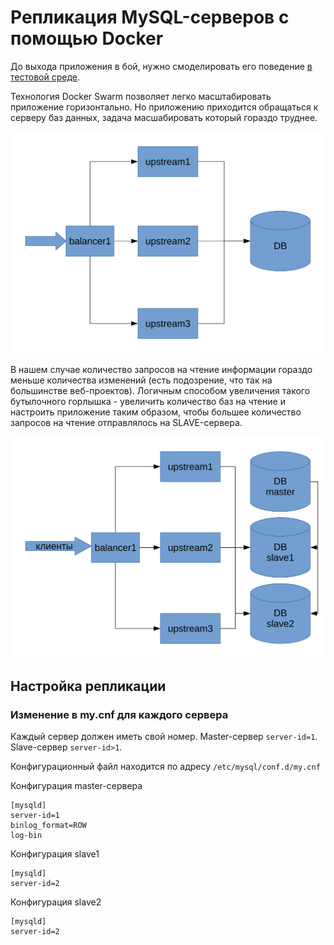 # Репликация MySQL-серверов с помощью Docker

До выхода приложения в бой, нужно смоделировать его поведение
[в тестовой среде](/2017/01/09/sandbox-for-web-developers.html).

Технология Docker Swarm позволяет легко масштабировать приложение горизонтально.
Но приложению приходится обращаться к серверу баз данных, задача масшабировать который гораздо труднее.

![Много приложений - одна база](/images/several-upstream-one-db.svg "Много приложений - одна база")

В нашем случае количество запросов на чтение информации гораздо меньше количества изменений
(есть подозрение, что так на большинстве веб-проектов).
Логичным способом увеличения такого бутылочного горлышка -
увеличить количество баз на чтение и настроить приложение таким образом,
чтобы большее количество запросов на чтение
отправлялось на SLAVE-сервера.

![Много приложений - одна база](/images/several-upstream-several-dbs.svg "Много приложений - много баз")

## Настройка репликации

### Изменение в my.cnf для каждого сервера

Каждый сервер должен иметь свой номер.
Master-сервер `server-id=1`.
Slave-сервер `server-id>1`.

Конфигурационный файл находится по адресу
`/etc/mysql/conf.d/my.cnf`

Конфигурация master-сервера
```
[mysqld]
server-id=1
binlog_format=ROW
log-bin
```

Конфигурация slave1
```
[mysqld]
server-id=2
```

Конфигурация slave2
```
[mysqld]
server-id=2
```